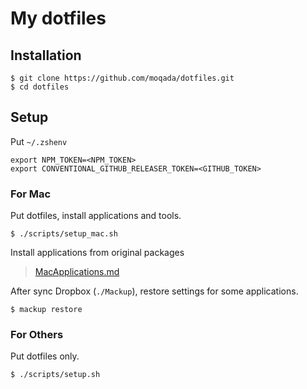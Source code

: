# My dotfiles 

## Installation

```
$ git clone https://github.com/moqada/dotfiles.git
$ cd dotfiles
```

## Setup

Put `~/.zshenv`

```
export NPM_TOKEN=<NPM_TOKEN>
export CONVENTIONAL_GITHUB_RELEASER_TOKEN=<GITHUB_TOKEN>
```

### For Mac

Put dotfiles, install applications and tools.

```
$ ./scripts/setup_mac.sh
```

Install applications from original packages

> [MacApplications.md](MacApplications.md)

After sync Dropbox (`./Mackup`), restore settings for some applications.

```
$ mackup restore
```


### For Others

Put dotfiles only.

```
$ ./scripts/setup.sh
```
